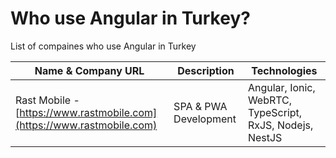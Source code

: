 # Who use Angular in Turkey?
List of compaines who use Angular in Turkey




| Name & Company URL | Description | Technologies |
|--|--|--|
| Rast Mobile - [https://www.rastmobile.com](https://www.rastmobile.com) | SPA & PWA Development | Angular, Ionic, WebRTC, TypeScript, RxJS, Nodejs, NestJS |

